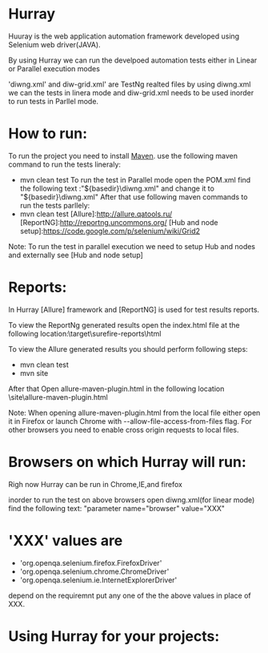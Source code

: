 Hurray
======
Huuray is the web application automation framework developed using Selenium web driver(JAVA).

By using Hurray we can run the develpoed automation tests either in Linear or Parallel execution modes 

'diwng.xml' and diw-grid.xml' are TestNg realted files by using diwng.xml we can the tests in linera mode and diw-grid.xml needs to be used inorder to run tests in Parllel mode.

How to run:
===========
[Maven]: http://maven.apache.org/
To run the project you need to install [Maven].
use the following maven command to run the tests lineraly: 
* mvn clean test
To run the test in Parallel mode open the POM.xml find the following text :"${basedir}\diwng.xml" and change it to "${basedir}\diwng.xml"
After that use following maven commands to run the tests parllely:
* mvn clean test
[Allure]:http://allure.qatools.ru/
[ReportNG]:http://reportng.uncommons.org/
[Hub and node setup]:https://code.google.com/p/selenium/wiki/Grid2

Note: To run the test in parallel execution we need to setup Hub and nodes and externally see [Hub and node setup]

Reports:
========
In Hurray [Allure] framework and [ReportNG] is used for test results reports.

To view the ReportNg generated results open the index.html file at the following location:\target\surefire-reports\html

To view the Allure generated results you should perform following steps:
* mvn clean test
* mvn site

After that Open allure-maven-plugin.html  in the  following location \site\allure-maven-plugin.html

Note: When opening allure-maven-plugin.html from the local file either open it in Firefox or launch Chrome with --allow-file-access-from-files flag. For other browsers you need to enable cross origin requests to local files.


Browsers on which Hurray will run:
==================================
Righ now Hurray can be run in  Chrome,IE,and firefox

inorder to run the test on above browsers open  diwng.xml(for linear mode) find the following text: "parameter name="browser" value="XXX" 

'XXX' values are 
================
* 'org.openqa.selenium.firefox.FirefoxDriver'
* 'org.openqa.selenium.chrome.ChromeDriver'
* 'org.openqa.selenium.ie.InternetExplorerDriver'

depend on the requiremnt put any one of the the above values in place of XXX.



Using Hurray for your projects:
================


 





